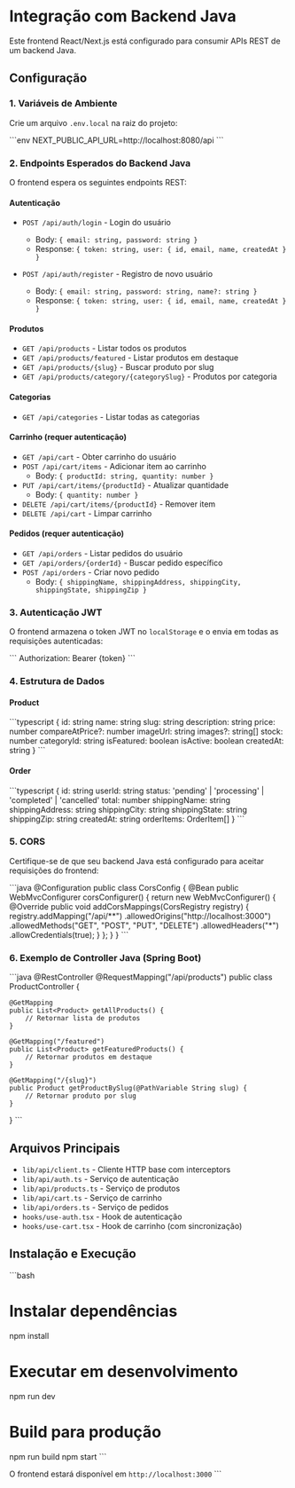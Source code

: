 # Integração com Backend Java

Este frontend React/Next.js está configurado para consumir APIs REST de um backend Java.

## Configuração

### 1. Variáveis de Ambiente

Crie um arquivo `.env.local` na raiz do projeto:

\`\`\`env
NEXT_PUBLIC_API_URL=http://localhost:8080/api
\`\`\`

### 2. Endpoints Esperados do Backend Java

O frontend espera os seguintes endpoints REST:

#### Autenticação
- `POST /api/auth/login` - Login do usuário
  - Body: `{ email: string, password: string }`
  - Response: `{ token: string, user: { id, email, name, createdAt } }`

- `POST /api/auth/register` - Registro de novo usuário
  - Body: `{ email: string, password: string, name?: string }`
  - Response: `{ token: string, user: { id, email, name, createdAt } }`

#### Produtos
- `GET /api/products` - Listar todos os produtos
- `GET /api/products/featured` - Listar produtos em destaque
- `GET /api/products/{slug}` - Buscar produto por slug
- `GET /api/products/category/{categorySlug}` - Produtos por categoria

#### Categorias
- `GET /api/categories` - Listar todas as categorias

#### Carrinho (requer autenticação)
- `GET /api/cart` - Obter carrinho do usuário
- `POST /api/cart/items` - Adicionar item ao carrinho
  - Body: `{ productId: string, quantity: number }`
- `PUT /api/cart/items/{productId}` - Atualizar quantidade
  - Body: `{ quantity: number }`
- `DELETE /api/cart/items/{productId}` - Remover item
- `DELETE /api/cart` - Limpar carrinho

#### Pedidos (requer autenticação)
- `GET /api/orders` - Listar pedidos do usuário
- `GET /api/orders/{orderId}` - Buscar pedido específico
- `POST /api/orders` - Criar novo pedido
  - Body: `{ shippingName, shippingAddress, shippingCity, shippingState, shippingZip }`

### 3. Autenticação JWT

O frontend armazena o token JWT no `localStorage` e o envia em todas as requisições autenticadas:

\`\`\`
Authorization: Bearer {token}
\`\`\`

### 4. Estrutura de Dados

#### Product
\`\`\`typescript
{
  id: string
  name: string
  slug: string
  description: string
  price: number
  compareAtPrice?: number
  imageUrl: string
  images?: string[]
  stock: number
  categoryId: string
  isFeatured: boolean
  isActive: boolean
  createdAt: string
}
\`\`\`

#### Order
\`\`\`typescript
{
  id: string
  userId: string
  status: 'pending' | 'processing' | 'completed' | 'cancelled'
  total: number
  shippingName: string
  shippingAddress: string
  shippingCity: string
  shippingState: string
  shippingZip: string
  createdAt: string
  orderItems: OrderItem[]
}
\`\`\`

### 5. CORS

Certifique-se de que seu backend Java está configurado para aceitar requisições do frontend:

\`\`\`java
@Configuration
public class CorsConfig {
    @Bean
    public WebMvcConfigurer corsConfigurer() {
        return new WebMvcConfigurer() {
            @Override
            public void addCorsMappings(CorsRegistry registry) {
                registry.addMapping("/api/**")
                    .allowedOrigins("http://localhost:3000")
                    .allowedMethods("GET", "POST", "PUT", "DELETE")
                    .allowedHeaders("*")
                    .allowCredentials(true);
            }
        };
    }
}
\`\`\`

### 6. Exemplo de Controller Java (Spring Boot)

\`\`\`java
@RestController
@RequestMapping("/api/products")
public class ProductController {
    
    @GetMapping
    public List<Product> getAllProducts() {
        // Retornar lista de produtos
    }
    
    @GetMapping("/featured")
    public List<Product> getFeaturedProducts() {
        // Retornar produtos em destaque
    }
    
    @GetMapping("/{slug}")
    public Product getProductBySlug(@PathVariable String slug) {
        // Retornar produto por slug
    }
}
\`\`\`

## Arquivos Principais

- `lib/api/client.ts` - Cliente HTTP base com interceptors
- `lib/api/auth.ts` - Serviço de autenticação
- `lib/api/products.ts` - Serviço de produtos
- `lib/api/cart.ts` - Serviço de carrinho
- `lib/api/orders.ts` - Serviço de pedidos
- `hooks/use-auth.tsx` - Hook de autenticação
- `hooks/use-cart.tsx` - Hook de carrinho (com sincronização)

## Instalação e Execução

\`\`\`bash
# Instalar dependências
npm install

# Executar em desenvolvimento
npm run dev

# Build para produção
npm run build
npm start
\`\`\`

O frontend estará disponível em `http://localhost:3000`
\`\`\`
